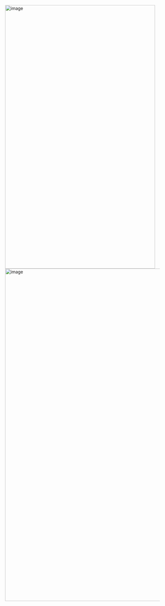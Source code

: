 <img width="488" height="855" alt="image" src="https://github.com/user-attachments/assets/c2a4f86b-939b-479f-a15a-64cc2baea43e" />
<img width="1919" height="1079" alt="image" src="https://github.com/user-attachments/assets/5fa9ae7a-4c3e-4f8c-9698-6e883eb00b94" />
